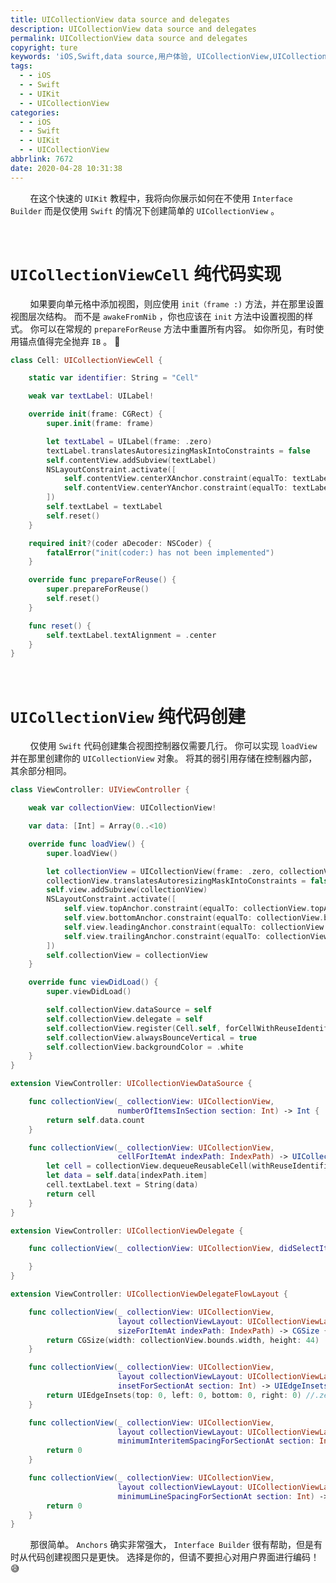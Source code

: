```yaml
---
title: UICollectionView data source and delegates
description: UICollectionView data source and delegates
permalink: UICollectionView data source and delegates
copyright: ture
keywords: 'iOS,Swift,data source,用户体验, UICollectionView,UICollectionViewCell,delegates'
tags:
  - - iOS
  - - Swift
  - - UIKit
  - - UICollectionView
categories:
  - - iOS
  - - Swift
  - - UIKit
  - - UICollectionView
abbrlink: 7672
date: 2020-04-28 10:31:38
---
```


&nbsp;&nbsp;&nbsp;&nbsp;&nbsp;&nbsp;&nbsp;&nbsp;在这个快速的 ```UIKit``` 教程中，我将向你展示如何在不使用 ```Interface Builder``` 而是仅使用 ```Swift``` 的情况下创建简单的 ```UICollectionView``` 。

</br>

# **```UICollectionViewCell``` 纯代码实现**

&nbsp;&nbsp;&nbsp;&nbsp;&nbsp;&nbsp;&nbsp;&nbsp;如果要向单元格中添加视图，则应使用 ```init（frame :)``` 方法，并在那里设置视图层次结构。 而不是 ```awakeFromNib``` ，你也应该在 ```init``` 方法中设置视图的样式。 你可以在常规的 ```prepareForReuse``` 方法中重置所有内容。 如你所见，有时使用锚点值得完全抛弃 ```IB``` 。 🎉

<!-- more -->


``` Swift
class Cell: UICollectionViewCell {

    static var identifier: String = "Cell"

    weak var textLabel: UILabel!

    override init(frame: CGRect) {
        super.init(frame: frame)

        let textLabel = UILabel(frame: .zero)
        textLabel.translatesAutoresizingMaskIntoConstraints = false
        self.contentView.addSubview(textLabel)
        NSLayoutConstraint.activate([
            self.contentView.centerXAnchor.constraint(equalTo: textLabel.centerXAnchor),
            self.contentView.centerYAnchor.constraint(equalTo: textLabel.centerYAnchor),
        ])
        self.textLabel = textLabel
        self.reset()
    }

    required init?(coder aDecoder: NSCoder) {
        fatalError("init(coder:) has not been implemented")
    }

    override func prepareForReuse() {
        super.prepareForReuse()
        self.reset()
    }

    func reset() {
        self.textLabel.textAlignment = .center
    }
}
```

</br>

# **``UICollectionView`` 纯代码创建**

&nbsp;&nbsp;&nbsp;&nbsp;&nbsp;&nbsp;&nbsp;&nbsp;仅使用 ```Swift``` 代码创建集合视图控制器仅需要几行。 你可以实现 ```loadView``` 并在那里创建你的 ```UICollectionView``` 对象。 将其的弱引用存储在控制器内部，其余部分相同。

``` Swift
class ViewController: UIViewController {

    weak var collectionView: UICollectionView!

    var data: [Int] = Array(0..<10)

    override func loadView() {
        super.loadView()

        let collectionView = UICollectionView(frame: .zero, collectionViewLayout: UICollectionViewFlowLayout())
        collectionView.translatesAutoresizingMaskIntoConstraints = false
        self.view.addSubview(collectionView)
        NSLayoutConstraint.activate([
            self.view.topAnchor.constraint(equalTo: collectionView.topAnchor),
            self.view.bottomAnchor.constraint(equalTo: collectionView.bottomAnchor),
            self.view.leadingAnchor.constraint(equalTo: collectionView.leadingAnchor),
            self.view.trailingAnchor.constraint(equalTo: collectionView.trailingAnchor),
        ])
        self.collectionView = collectionView
    }

    override func viewDidLoad() {
        super.viewDidLoad()

        self.collectionView.dataSource = self
        self.collectionView.delegate = self
        self.collectionView.register(Cell.self, forCellWithReuseIdentifier: Cell.identifier)
        self.collectionView.alwaysBounceVertical = true
        self.collectionView.backgroundColor = .white
    }
}

extension ViewController: UICollectionViewDataSource {

    func collectionView(_ collectionView: UICollectionView,
                        numberOfItemsInSection section: Int) -> Int {
        return self.data.count
    }

    func collectionView(_ collectionView: UICollectionView,
                        cellForItemAt indexPath: IndexPath) -> UICollectionViewCell {
        let cell = collectionView.dequeueReusableCell(withReuseIdentifier: Cell.identifier, for: indexPath) as! Cell
        let data = self.data[indexPath.item]
        cell.textLabel.text = String(data)
        return cell
    }
}

extension ViewController: UICollectionViewDelegate {

    func collectionView(_ collectionView: UICollectionView, didSelectItemAt indexPath: IndexPath) {

    }
}

extension ViewController: UICollectionViewDelegateFlowLayout {

    func collectionView(_ collectionView: UICollectionView,
                        layout collectionViewLayout: UICollectionViewLayout,
                        sizeForItemAt indexPath: IndexPath) -> CGSize {
        return CGSize(width: collectionView.bounds.width, height: 44)
    }

    func collectionView(_ collectionView: UICollectionView,
                        layout collectionViewLayout: UICollectionViewLayout,
                        insetForSectionAt section: Int) -> UIEdgeInsets {
        return UIEdgeInsets(top: 0, left: 0, bottom: 0, right: 0) //.zero
    }

    func collectionView(_ collectionView: UICollectionView,
                        layout collectionViewLayout: UICollectionViewLayout,
                        minimumInteritemSpacingForSectionAt section: Int) -> CGFloat {
        return 0
    }

    func collectionView(_ collectionView: UICollectionView,
                        layout collectionViewLayout: UICollectionViewLayout,
                        minimumLineSpacingForSectionAt section: Int) -> CGFloat {
        return 0
    }
}
```

&nbsp;&nbsp;&nbsp;&nbsp;&nbsp;&nbsp;&nbsp;&nbsp;那很简单。 ```Anchors``` 确实非常强大， ```Interface Builder``` 很有帮助，但是有时从代码创建视图只是更快。 选择是你的，但请不要担心对用户界面进行编码！ 😅